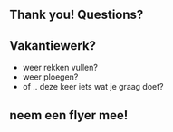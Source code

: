 <!-- .slide: data-background="img/bow.gif" -->

<!-- .slide: style="color:white" -->

Thank you!
Questions?
--

## Vakantiewerk?

- <!-- .element: class="fragment" -->weer rekken vullen?
- <!-- .element: class="fragment" -->weer ploegen?
- <!-- .element: class="fragment" -->of .. deze keer iets wat je graag doet?

## <!-- .element: class="fragment" -->neem een flyer mee!
